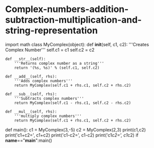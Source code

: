 # Complex-numbers-addition-subtraction-multiplication-and-string-representation

import math
class MyComplex(object):
    def __init__(self, c1, c2):
        '''Creates Complex Number'''
        self.c1 = c1
        self.c2 = c2

    def __str__(self):
        '''Returns complex number as a string'''
        return '(%s, %s)' % (self.c1, self.c2) 

    def __add__(self, rhs):
        '''Adds complex numbers'''
        return MyComplex(self.c1 + rhs.c1, self.c2 + rhs.c2)
    
    def __sub__(self, rhs):
        '''Subtracts complex numbers'''
        return MyComplex(self.c1 - rhs.c1, self.c2 - rhs.c2)
    
    def __mul__(self, rhs):
        '''multiply complex numbers'''
        return MyComplex(self.c1 + rhs.c1, self.c2 + rhs.c2)
def main():
  c1 = MyComplex(3,-5)
  c2 = MyComplex(2,3)
  print(c1,c2)
  print('c1+c2=', c1+c2)
  print('c1-c2=', c1-c2)
  print('c1*c2=', c1*c2)
if __name__=="__main__":main()
